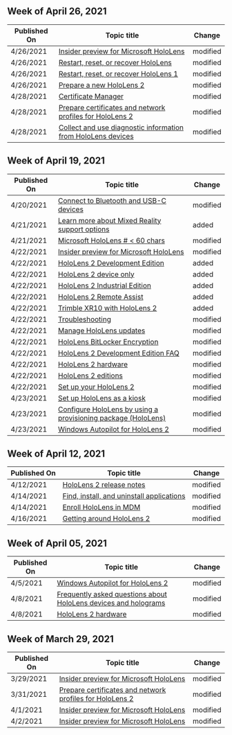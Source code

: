 <!-- This file is generated automatically each week. Changes made to this file will be overwritten.-->



## Week of April 26, 2021


| Published On |Topic title | Change |
|------|------------|--------|
| 4/26/2021 | [Insider preview for Microsoft HoloLens](/hololens/hololens-insider) | modified |
| 4/26/2021 | [Restart, reset, or recover HoloLens](/hololens/hololens-recovery) | modified |
| 4/26/2021 | [Restart, reset, or recover HoloLens 1](/hololens/hololens1-recovery) | modified |
| 4/26/2021 | [Prepare a new HoloLens 2](/hololens/hololens2-setup) | modified |
| 4/28/2021 | [Certificate Manager](/hololens/certificate-manager) | modified |
| 4/28/2021 | [Prepare certificates and network profiles for HoloLens 2](/hololens/hololens-certificates-network) | modified |
| 4/28/2021 | [Collect and use diagnostic information from HoloLens devices](/hololens/hololens-diagnostic-logs) | modified |


## Week of April 19, 2021


| Published On |Topic title | Change |
|------|------------|--------|
| 4/20/2021 | [Connect to Bluetooth and USB-C devices](/hololens/hololens-connect-devices) | modified |
| 4/21/2021 | [Learn more about Mixed Reality support options](/hololens/hololens2-support) | added |
| 4/21/2021 | [Microsoft HoloLens # < 60 chars](/hololens/index) | modified |
| 4/22/2021 | [Insider preview for Microsoft HoloLens](/hololens/hololens-insider) | modified |
| 4/22/2021 | [HoloLens 2 Development Edition](/hololens/hololens2-options-dev-edition) | added |
| 4/22/2021 | [HoloLens 2 device only](/hololens/hololens2-options-device-only) | added |
| 4/22/2021 | [HoloLens 2 Industrial Edition](/hololens/hololens2-options-industrial-edition) | added |
| 4/22/2021 | [HoloLens 2 Remote Assist](/hololens/hololens2-options-remote-assist) | added |
| 4/22/2021 | [Trimble XR10 with HoloLens 2](/hololens/hololens2-options-trimble-xr10-edition) | added |
| 4/22/2021 | [Troubleshooting](/hololens/hololens-troubleshooting) | modified |
| 4/22/2021 | [Manage HoloLens updates](/hololens/hololens-updates) | modified |
| 4/22/2021 | [HoloLens BitLocker Encryption](/hololens/hololens1-encryption) | modified |
| 4/22/2021 | [HoloLens 2 Development Edition FAQ](/hololens/hololens2-development-edition-faq) | modified |
| 4/22/2021 | [HoloLens 2 hardware](/hololens/hololens2-hardware) | modified |
| 4/22/2021 | [HoloLens 2 editions](/hololens/hololens2-options) | modified |
| 4/22/2021 | [Set up your HoloLens 2](/hololens/hololens2-start) | modified |
| 4/23/2021 | [Set up HoloLens as a kiosk](/hololens/hololens-kiosk) | modified |
| 4/23/2021 | [Configure HoloLens by using a provisioning package (HoloLens)](/hololens/hololens-provisioning) | modified |
| 4/23/2021 | [Windows Autopilot for HoloLens 2](/hololens/hololens2-autopilot) | modified |


## Week of April 12, 2021


| Published On |Topic title | Change |
|------|------------|--------|
| 4/12/2021 | [HoloLens 2 release notes](/hololens/hololens-release-notes) | modified |
| 4/14/2021 | [Find, install, and uninstall applications](/hololens/holographic-store-apps) | modified |
| 4/14/2021 | [Enroll HoloLens in MDM](/hololens/hololens-enroll-mdm) | modified |
| 4/16/2021 | [Getting around HoloLens 2](/hololens/hololens2-basic-usage) | modified |


## Week of April 05, 2021


| Published On |Topic title | Change |
|------|------------|--------|
| 4/5/2021 | [Windows Autopilot for HoloLens 2](/hololens/hololens2-autopilot) | modified |
| 4/8/2021 | [Frequently asked questions about HoloLens devices and holograms](/hololens/hololens-faq) | modified |
| 4/8/2021 | [HoloLens 2 hardware](/hololens/hololens2-hardware) | modified |


## Week of March 29, 2021


| Published On |Topic title | Change |
|------|------------|--------|
| 3/29/2021 | [Insider preview for Microsoft HoloLens](/hololens/hololens-insider) | modified |
| 3/31/2021 | [Prepare certificates and network profiles for HoloLens 2](/hololens/hololens-certificates-network) | modified |
| 4/1/2021 | [Insider preview for Microsoft HoloLens](/hololens/hololens-insider) | modified |
| 4/2/2021 | [Insider preview for Microsoft HoloLens](/hololens/hololens-insider) | modified |
